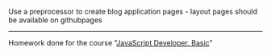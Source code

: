 Use a preprocessor to create blog application pages - layout pages should be available on githubpages

---

Homework done for the course "[JavaScript Developer. Basic](https://otus.ru/lessons/javascript-basic/)"
